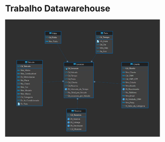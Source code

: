 
# Trabalho Datawarehouse

![](https://github.com/rayssa-eng/locacao_veiculos_big_data/blob/master/schema.jpg?raw=true)
